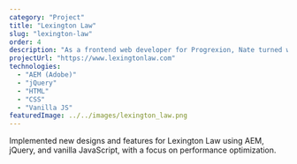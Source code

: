 ```yaml
---
category: "Project"
title: "Lexington Law"
slug: "lexington-law"
order: 4
description: "As a frontend web developer for Progrexion, Nate turned wireframes into real components and site pages for Lexington Law, and led the project to optimize site performance."
projectUrl: "https://www.lexingtonlaw.com"
technologies: 
  - "AEM (Adobe)"
  - "jQuery"
  - "HTML"
  - "CSS"
  - "Vanilla JS"
featuredImage: ../../images/lexington_law.png
---
```


Implemented new designs and features for Lexington Law using AEM, jQuery, and vanilla JavaScript, with a focus on performance optimization. 